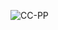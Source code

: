 ![CC-PP](https://user-images.githubusercontent.com/114558126/212475303-f5c502bc-59d5-4a56-8ffb-0e6dc5ca5921.jpg)
